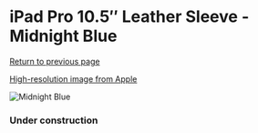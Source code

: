 # iPad Pro 10.5″ Leather Sleeve - Midnight Blue

[Return to previous page](/ipad_pro105)

[High-resolution image from Apple](https://store.storeimages.cdn-apple.com/8756/as-images.apple.com/is/MPU22?wid=4500&hei=4500&fmt=png)

<div style="width: 384px"><img src="/everyphone/MPU22.png" alt="Midnight Blue"></div>

### Under construction
